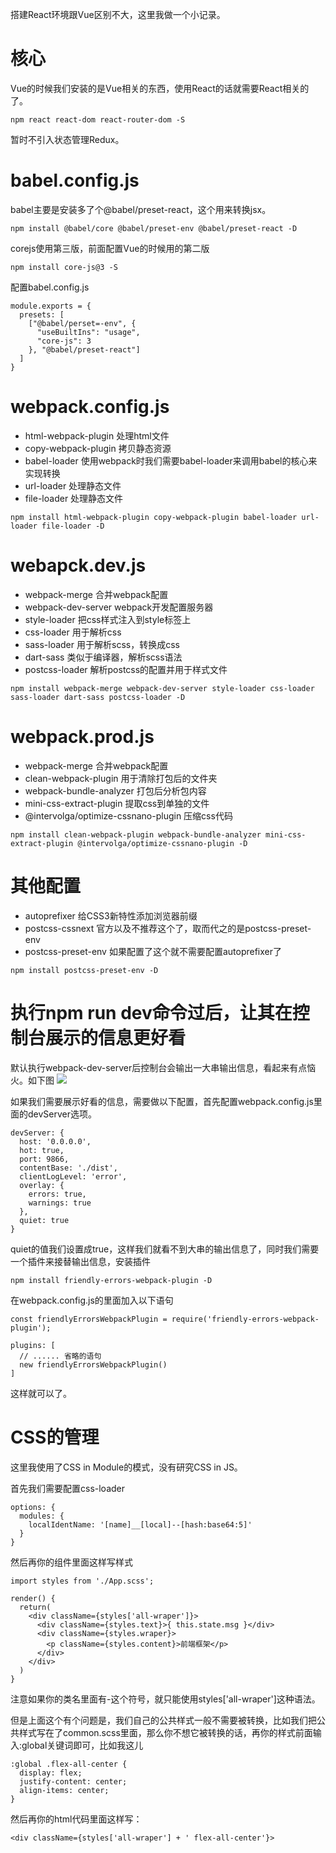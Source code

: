 搭建React环境跟Vue区别不大，这里我做一个小记录。

# 核心
Vue的时候我们安装的是Vue相关的东西，使用React的话就需要React相关的了。
```
npm react react-dom react-router-dom -S
```
暂时不引入状态管理Redux。

# babel.config.js
babel主要是安装多了个@babel/preset-react，这个用来转换jsx。
```
npm install @babel/core @babel/preset-env @babel/preset-react -D
```
corejs使用第三版，前面配置Vue的时候用的第二版
```
npm install core-js@3 -S
```
配置babel.config.js
```
module.exports = {
  presets: [
    ["@babel/perset=-env", {
      "useBuiltIns": "usage",
      "core-js": 3
    }, "@babel/preset-react"]
  ]
}
```
# webpack.config.js
- html-webpack-plugin 处理html文件
- copy-webpack-plugin 拷贝静态资源
- babel-loader 使用webpack时我们需要babel-loader来调用babel的核心来实现转换
- url-loader 处理静态文件
- file-loader 处理静态文件
```
npm install html-webpack-plugin copy-webpack-plugin babel-loader url-loader file-loader -D
```

# webapck.dev.js
- webpack-merge 合并webpack配置
- webpack-dev-server webpack开发配置服务器
- style-loader 把css样式注入到style标签上
- css-loader 用于解析css
- sass-loader 用于解析scss，转换成css
- dart-sass 类似于编译器，解析scss语法
- postcss-loader 解析postcss的配置并用于样式文件
```
npm install webpack-merge webpack-dev-server style-loader css-loader sass-loader dart-sass postcss-loader -D
```

# webpack.prod.js
- webpack-merge 合并webpack配置
- clean-webpack-plugin 用于清除打包后的文件夹
- webpack-bundle-analyzer 打包后分析包内容
- mini-css-extract-plugin 提取css到单独的文件
- @intervolga/optimize-cssnano-plugin 压缩css代码
```
npm install clean-webpack-plugin webpack-bundle-analyzer mini-css-extract-plugin @intervolga/optimize-cssnano-plugin -D
```

# 其他配置
- autoprefixer 给CSS3新特性添加浏览器前缀
- postcss-cssnext 官方以及不推荐这个了，取而代之的是postcss-preset-env
- postcss-preset-env 如果配置了这个就不需要配置autoprefixer了
```
npm install postcss-preset-env -D
```

# 执行npm run dev命令过后，让其在控制台展示的信息更好看
默认执行webpack-dev-server后控制台会输出一大串输出信息，看起来有点恼火。如下图
![](https://imgkr.cn-bj.ufileos.com/fa7d79de-d852-4914-8317-f9f478f409a0.png)

如果我们需要展示好看的信息，需要做以下配置，首先配置webpack.config.js里面的devServer选项。
```
devServer: {
  host: '0.0.0.0',
  hot: true,
  port: 9866,
  contentBase: './dist',
  clientLogLevel: 'error',
  overlay: {
    errors: true,
    warnings: true
  },
  quiet: true
}
```
quiet的值我们设置成true，这样我们就看不到大串的输出信息了，同时我们需要一个插件来接替输出信息，安装插件
```
npm install friendly-errors-webpack-plugin -D
```
在webpack.config.js的里面加入以下语句
```
const friendlyErrorsWebpackPlugin = require('friendly-errors-webpack-plugin');

plugins: [
  // ...... 省略的语句
  new friendlyErrorsWebpackPlugin()
]
```
这样就可以了。

# CSS的管理
这里我使用了CSS in Module的模式，没有研究CSS in JS。

首先我们需要配置css-loader
```
options: {
  modules: {
    localIdentName: '[name]__[local]--[hash:base64:5]'
  }
}
```
然后再你的组件里面这样写样式
```
import styles from './App.scss';

render() {
  return(
    <div className={styles['all-wraper']}>
      <div className={styles.text}>{ this.state.msg }</div>
      <div className={styles.wraper}>
        <p className={styles.content}>前端框架</p>
      </div>
    </div>
  )
}
```
注意如果你的类名里面有-这个符号，就只能使用styles['all-wraper']这种语法。

但是上面这个有个问题是，我们自己的公共样式一般不需要被转换，比如我们把公共样式写在了common.scss里面，那么你不想它被转换的话，再你的样式前面输入:global关键词即可，比如我这儿
```
:global .flex-all-center {
  display: flex;
  justify-content: center;
  align-items: center;
}
```
然后再你的html代码里面这样写：
```
<div className={styles['all-wraper'] + ' flex-all-center'}>
```